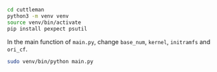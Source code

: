 ```sh
cd cuttleman
python3 -m venv venv
source venv/bin/activate
pip install pexpect psutil
```

In the main function of `main.py`, change `base_num`, `kernel`, `initramfs` and `ori_cf`.

```sh
sudo venv/bin/python main.py
```

